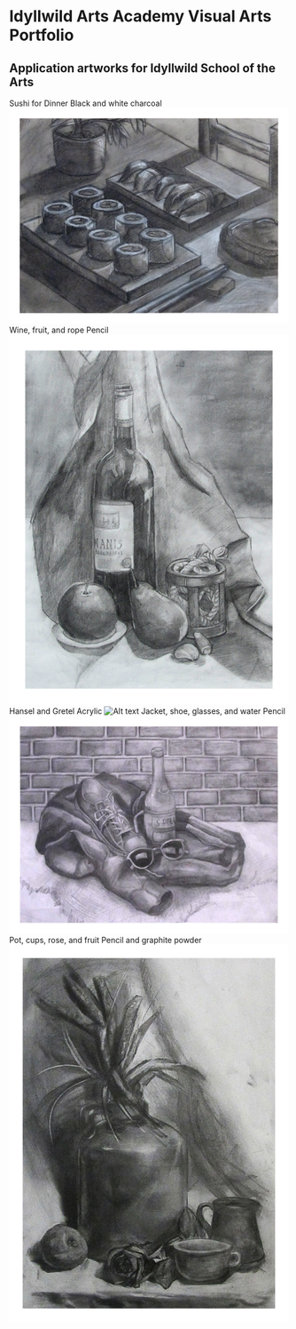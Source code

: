 # Idyllwild Arts Academy Visual Arts Portfolio

## Application artworks for Idyllwild School of the Arts

Sushi for Dinner
Black and white charcoal
![Still life 1](./3-4.JPG)
Wine, fruit, and rope
Pencil
![Alt text](12.JPG)
Hansel and Gretel
Acrylic
![Alt text](1-4.JPG)
Jacket, shoe, glasses, and water
Pencil
![Alt text](<2nd Direct Observation Drawing.JPG>)
Pot, cups, rose, and fruit
Pencil and graphite powder
![Alt text](<1st Direct Observation Drawing.JPG>)
